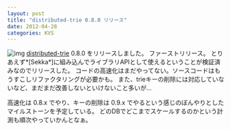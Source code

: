 ```yaml
---
layout: post
title: "distributed-trie 0.8.0 リリース"
date: 2012-04-28
categories: KVS
---
```

![img](http://raw.github.com/kiyoka/distributed-trie/master/img/distributed-trie-logo.png)
[distributed-trie](http://github.com/kiyoka/distributed-trie) 0.8.0 をリリースしました。
ファーストリリース。
とりあえず*[Sekka*]に組み込んでライブラリAPIとして使えるということが検証済みなのでリリースした。
コードの高速化はまだやってない。ソースコードはもうすこしリファクタリングが必要かも。
また、trieキーの削除には対応していないなど、まだまだ改善しないといけないこと多いが…

高速化は 0.8.x でやり、キーの削除は 0.9.x でやるという感じのぼんやりとしたマイルストーンを予定している。
どのDBでどこまでスケールするのかという計測も順次やっていかんとなぁ。
